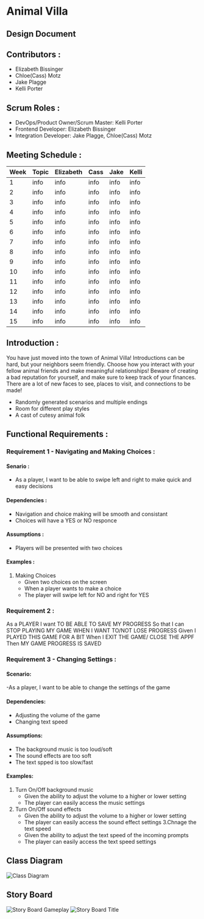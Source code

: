 # Animal Villa
## Design Document

## Contributors :
- Elizabeth Bissinger
- Chloe(Cass) Motz
- Jake Plagge
- Kelli Porter

## Scrum Roles :
- DevOps/Product Owner/Scrum Master: Kelli Porter
- Frontend Developer: Elizabeth Bissinger
- Integration Developer: Jake Plagge, Chloe(Cass) Motz

## Meeting Schedule :

| Week | Topic | Elizabeth | Cass | Jake | Kelli |
| --- | --- | --- | --- | --- | --- |
| 1 | info | info | info | info | info |
| 2 | info | info | info | info | info |
| 3 | info | info | info | info | info |
| 4 | info | info | info | info | info |
| 5 | info | info | info | info | info |
| 6 | info | info | info | info | info |
| 7 | info | info | info | info | info |
| 8 | info | info | info | info | info |
| 9 | info | info | info | info | info |
| 10 | info | info | info | info | info |
| 11 | info | info | info | info | info |
| 12 | info | info | info | info | info |
| 13 | info | info | info | info | info |
| 14 | info | info | info | info | info |
| 15 | info | info | info | info | info |

## Introduction :
You have just moved into the town of Animal Villa! Introductions can be hard, but your neighbors seem friendly. Choose how you interact with your fellow animal friends and make meaningful relationships! Beware of creating a bad reputation for yourself, and make sure to keep track of your finances. There are a lot of new faces to see, places to visit, and connections to be made!
- Randomly generated scenarios and multiple endings
- Room for different play styles
- A cast of cutesy animal folk

## Functional Requirements :
### Requirement 1 - Navigating and Making Choices :
#### Senario :
- As a player, I want to be able to swipe left and right to make quick and easy decisions

#### Dependencies :
- Navigation and choice making will be smooth and consistant
- Choices will have a YES or NO responce

#### Assumptions : 
- Players will be presented with two choices

#### Examples :
1. Making Choices
   - Given two choices on the screen
   - When a player wants to make a choice
   - The player will swipe left for NO and right for YES

### Requirement 2 :
As a PLAYER I want TO BE ABLE TO SAVE MY PROGRESS 
So that I can STOP PLAYING MY GAME WHEN I WANT TO/NOT LOSE PROGRESS
Given I PLAYED THIS GAME FOR A BIT
When I EXIT THE GAME/ CLOSE THE APPF
Then MY GAME PROGRESS IS SAVED

### Requirement 3 - Changing Settings :
#### Scenario: 
-As a player, I want to be able to change the settings of the game

#### Dependencies:
- Adjusting the volume of the game
- Changing text speed

#### Assumptions:
- The background music is too loud/soft
- The sound effects are too soft
- The text spped is too slow/fast

#### Examples:
1. Turn On/Off background music
   - Given the ability to adjust the volume to a higher or lower setting
   - The player can easily access the music settings
2. Turn On/Off sound effects
   - Given the ability to adjust the volume to a higher or lower setting
   - The player can easily access the sound effect settings
3.Chnage the text speed 
   - Given the ability to adjust the text speed of the incoming prompts
   - The player can easily access the text speed settings
## Class Diagram
![Class Diagram](https://github.com/portekn/Mobile-Device-Programming-Animal-Villa/blob/73444f57bbc2ccc11019ab19554065e46bbda7d6/Images/AnimalVilla_ClassDiagram.drawio.png)

## Story Board
![Story Board Gameplay](https://github.com/portekn/Mobile-Device-Programming-Animal-Villa/blob/73444f57bbc2ccc11019ab19554065e46bbda7d6/Images/storyboard%20idea.PNG)
![Story Board Title](https://github.com/portekn/Mobile-Device-Programming-Animal-Villa/blob/73444f57bbc2ccc11019ab19554065e46bbda7d6/Images/storyboard%20title.PNG)
